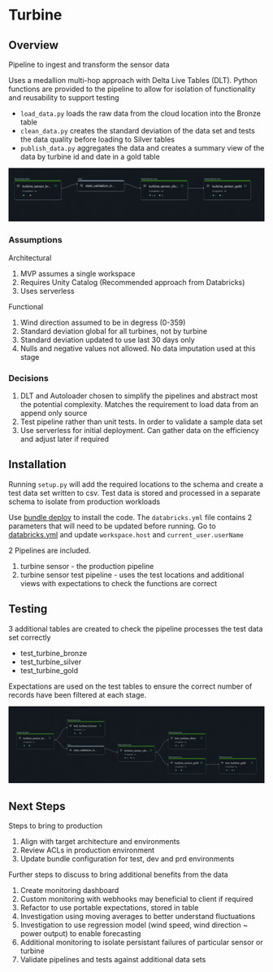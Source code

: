 # Turbine

## Overview
Pipeline to ingest and transform the sensor data

Uses a medallion multi-hop approach with Delta Live Tables (DLT).
Python functions are provided to the pipeline to allow for isolation of functionality and reusability to support testing

* `load_data.py` loads the raw data from the cloud location into the Bronze table
* `clean_data.py` creates the standard deviation of the data set and tests the data quality before loading to Silver tables
* `publish_data.py` aggregates the data and creates a summary view of the data by turbine id and date in a gold table

![alt text](images/image.png)

### Assumptions
Architectural
1. MVP assumes a single workspace
2. Requires Unity Catalog (Recommended approach from Databricks)
3. Uses serverless
   
Functional
1. Wind direction assumed to be in degress (0-359)
2. Standard deviation global for all turbines, not by turbine
3. Standard deviation updated to use last 30 days only
4. Nulls and negative values not allowed. No data imputation used at this stage

### Decisions
1. DLT and Autoloader chosen to simplify the pipelines and abstract most the potential complexity. Matches the requirement to load data from an append only source
2. Test pipeline rather than unit tests. In order to validate a sample data set
3. Use serverless for initial deployment. Can gather data on the efficiency and adjust later if required


## Installation
Running `setup.py` will add the required locations to the schema and create a test data set written to csv.
Test data is stored and processed in a separate schema to isolate from production workloads

Use [bundle deploy](bundle/turbine/README.md) to install the code. The `databricks.yml` file contains 2 parameters that will need to be updated before running. Go to [databricks.yml](bundle/turbine/databricks.yml) and update `workspace.host` and `current_user.userName`


2 Pipelines are included. 
1. turbine sensor - the production pipeline
2. turbine sensor test pipeline - uses the test locations and additional views with expectations to check the functions are correct


## Testing
3 additional tables are created to check the pipeline processes the test data set correctly

* test_turbine_bronze
* test_turbine_silver
* test_turbine_gold

Expectations are used on the test tables to ensure the correct number of records have been filtered at each stage.

![alt text](images/image-1.png)

## Next Steps
Steps to bring to production
1. Align with target architecture and environments
2. Review ACLs in production environment
3. Update bundle configuration for test, dev and prd environments
   
Further steps to discuss to bring additional benefits from the data
1. Create monitoring dashboard
2. Custom monitoring with webhooks may beneficial to client if required
3. Refactor to use portable expectations, stored in table
4. Investigation using moving averages to better understand fluctuations
5. Investigation to use regression model (wind speed, wind direction ~ power output) to enable forecasting
6.  Additional monitoring to isolate persistant failures of particular sensor or turbine
7.  Validate pipelines and tests against additional data sets